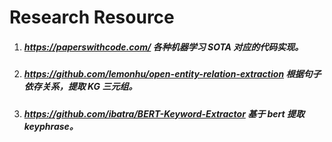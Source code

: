 # Research Resource


1. #####  <https://paperswithcode.com/> 各种机器学习 SOTA 对应的代码实现。
2. #####  <https://github.com/lemonhu/open-entity-relation-extraction> 根据句子依存关系，提取 KG 三元组。
3. #####  <https://github.com/ibatra/BERT-Keyword-Extractor> 基于 bert 提取 keyphrase。


